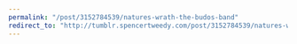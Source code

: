 ```yaml
---
permalink: "/post/3152784539/natures-wrath-the-budos-band"
redirect_to: "http://tumblr.spencertweedy.com/post/3152784539/natures-wrath-the-budos-band"
---
```

